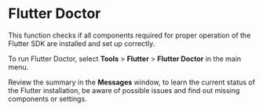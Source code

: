 # Flutter Doctor
This function checks if all components required for proper operation of the Flutter SDK are installed and set up correctly.

To run Flutter Doctor, select **Tools** > **Flutter** > **Flutter Doctor** in the main menu.

Review the summary in the **Messages** window, to learn the current status of the Flutter installation, be aware of possible issues and find out missing components or settings.